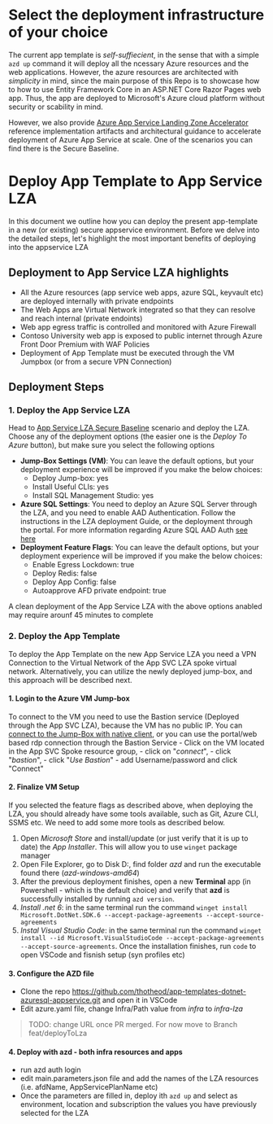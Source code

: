 # Select the deployment infrastructure of your choice
The current app template is *self-suffiecient*, in the sense that with a simple `azd up` command it will deploy all the ncessary Azure resources and the web applications. However, the azure resources are architected with *simplicity* in mind, since the main purpose of this Repo is to showcase how to how to use Entity Framework Core in an ASP.NET Core Razor Pages web app. Thus, the app are deployed to Microsoft's Azure cloud platform without security or scability in mind. 

However, we also provide [Azure App Service Landing Zone Accelerator](https://github.com/Azure/appservice-landing-zone-accelerator) reference implementation artifacts and architectural guidance to accelerate deployment of Azure App Service at scale. One of the scenarios you can find there is the Secure Baseline. 

# Deploy App Template to App Service LZA
In this document we outline how you can deploy the present app-template in a new (or existing) secure appservice environment.
Before we delve into the detailed steps, let's highlight the most important benefits of deploying into the appservice LZA

## Deployment to App Service LZA highlights
- All the Azure resources (app service web apps, azure SQL, keyvault etc) are deployed internally with private endpoints
- The Web Apps are Virtual Network integrated so that they can resolve and reach internal (private endoints)
- Web app egress traffic is controlled and monitored with Azure Firewall
- Contoso University web app is exposed to public internet through Azure Front Door Premium with WAF Policies
- Deployment of App Template must be executed through the VM Jumpbox (or from a secure VPN Connection)

## Deployment Steps

### 1. Deploy the App Service LZA
Head to [App Service LZA Secure Baseline](https://github.com/Azure/appservice-landing-zone-accelerator/tree/main/scenarios/secure-baseline-multitenant) scenario and deploy the LZA. Choose any of the deployment options (the easier one is the *Deploy To Azure* button), but make sure you select the following options
- **Jump-Box Settings (VM)**: You can leave the default options, but your deployment experience will be improved if you make the below choices:
  - Deploy Jump-box: yes
  - Install Useful CLIs: yes
  - Install SQL Management Studio: yes
- **Azure SQL Settings**: You need to deploy an Azure SQL Server through the LZA, and you need to enable AAD Authentication. Follow the instructions in the LZA deployment Guide, or the deployment through the portal. For more information regarding Azure SQL AAD Auth [see here](https://learn.microsoft.com/en-us/azure/azure-sql/database/authentication-aad-configure?view=azuresql-mi&tabs=azure-powershell)
- **Deployment Feature Flags**: You can leave the default options, but your deployment experience will be improved if you make the below choices:
  - Enable Egress Lockdown: true
  - Deploy Redis: false
  - Deploy App Config: false
  - Autoapprove AFD private endpoint: true

A clean deployment of the App Service LZA with the above options anabled may require arounf 45 minutes to complete

### 2. Deploy the App Template
To deploy the App Template on the new App Service LZA you need a VPN Connection to the Virtual Network of the App SVC LZA spoke virtual network. Alternatively, you can utilize the newly deployed jump-box, and this approach will be described next. 

#### 1. Login to the Azure VM Jump-box
To connect to the VM you need to use the Bastion service (Deployed through the App SVC LZA), because the VM has no public IP. You can [connect to the Jump-Box with native client](https://github.com/Azure/appservice-landing-zone-accelerator/blob/main/scenarios/secure-baseline-multitenant/bicep/README.md#connect-to-the-jumpbox-vm-deployed-in-the-spoke-resource-group), or you can use the portal/web based rdp connection through the Bastion Service 
    - Click on the VM located in the App SVC Spoke resource group, 
    - click on "*connect*", 
    - click "*bastion*", 
    - click "*Use Bastion*" 
    - add Username/password and click "Connect"  

#### 2. Finalize VM Setup
If you selected the feature flags as described above, when deploying the LZA, you should already have some tools available, such as Git, Azure CLI, SSMS etc. We need to add some more tools as described below. 
1. Open *Microsoft Store* and install/update (or just verify that it is up to date) the *App Installer*. This will allow you to use `winget` package manager
2. Open File Explorer, go to Disk D:, find folder *azd* and run the executable found there (*azd-windows-amd64*) 
3. After the previous deployment finishes, open a new **Terminal** app (in Powershell - which is the default choice) and verify that **azd** is successfully installed by running `azd version`.  
4. *Install .net 6*: in the same terminal run the command `winget install Microsoft.DotNet.SDK.6 --accept-package-agreements --accept-source-agreements`
5. *Instal Visual Studio Code*: in the same terminal run the command `winget install --id Microsoft.VisualStudioCode --accept-package-agreements --accept-source-agreements`. Once the installation finishes, run `code` to open VSCode and fisnish setup (syn profiles etc)

#### 3. Configure the AZD file
- Clone the repo https://github.com/thotheod/app-templates-dotnet-azuresql-appservice.git and open it in VSCode
- Edit azure.yaml file, change Infra/Path value from *infra* to *infra-lza*
> TODO: change URL once PR merged. For now move to Branch feat/deployToLza

#### 4. Deploy with azd - both infra resources and apps
- run azd auth login
- edit main.parameters.json file and add the names of the LZA resources (i.e. afdName, AppServicePlanName etc)
- Once the parameters are filled in, deploy ith `azd up` and select as environment, location and subscription the values you have previously selected  for the LZA
